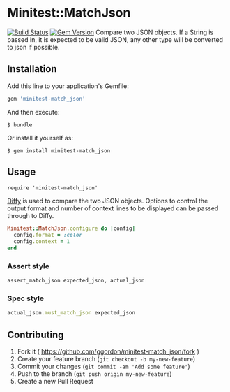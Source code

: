 # Minitest::MatchJson

[![Build Status](https://travis-ci.org/ggordon/minitest-match_json.svg?branch=master)](https://travis-ci.org/ggordon/minitest-match_json) [![Gem Version](https://badge.fury.io/rb/minitest-match_json.svg)](http://badge.fury.io/rb/minitest-match_json)
Compare two JSON objects. If a String is passed in, it is expected to be valid JSON, any other type will be converted to json if possible.

## Installation

Add this line to your application's Gemfile:

```ruby
gem 'minitest-match_json'
```

And then execute:

    $ bundle

Or install it yourself as:

    $ gem install minitest-match_json

## Usage

```
require 'minitest-match_json'
```

[Diffy](https://github.com/samg/diffy) is used to compare the two JSON objects. Options to control the output format and number of context lines to be displayed can be passed through to Diffy.

```ruby
Minitest::MatchJson.configure do |config|
  config.format = :color
  config.context = 1
end
```

### Assert style
```ruby
assert_match_json expected_json, actual_json
```

### Spec style
```ruby
actual_json.must_match_json expected_json
```

## Contributing

1. Fork it ( https://github.com/ggordon/minitest-match_json/fork )
2. Create your feature branch (`git checkout -b my-new-feature`)
3. Commit your changes (`git commit -am 'Add some feature'`)
4. Push to the branch (`git push origin my-new-feature`)
5. Create a new Pull Request

